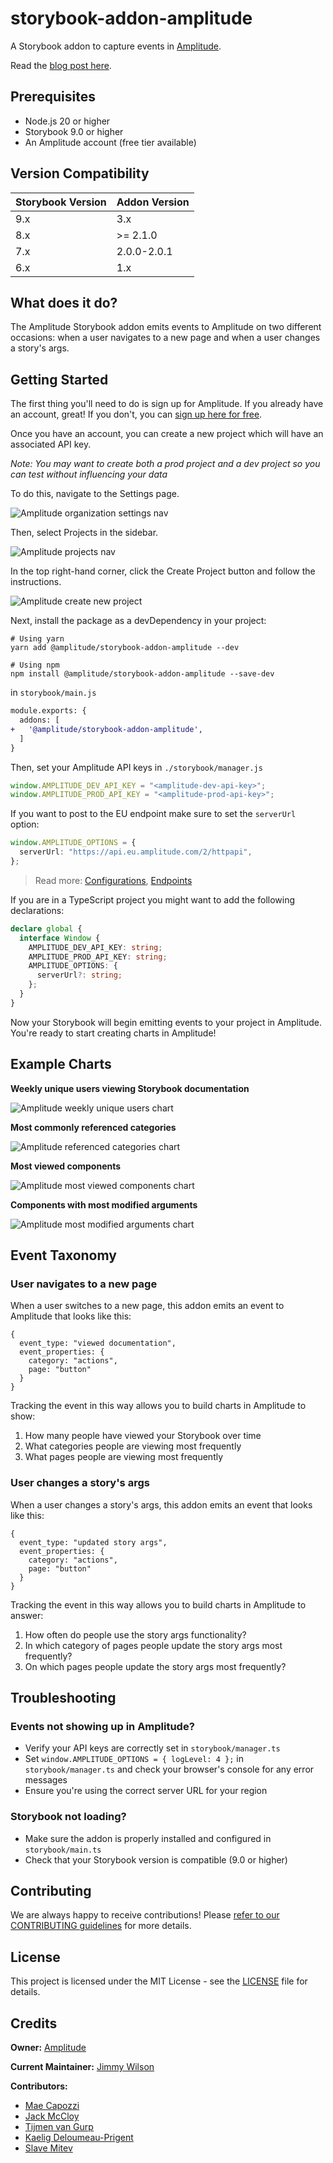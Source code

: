 # storybook-addon-amplitude

A Storybook addon to capture events in [Amplitude](https://amplitude.com/).

Read the [blog post here](https://amplitude.engineering/product-analytics-for-storybook-introducing-the-amplitude-storybook-add-on-e8857fb8168a).

## Prerequisites

- Node.js 20 or higher
- Storybook 9.0 or higher
- An Amplitude account (free tier available)

## Version Compatibility

| Storybook Version | Addon Version |
| ----------------- | ------------- |
| 9.x               | 3.x           |
| 8.x               | >= 2.1.0      |
| 7.x               | 2.0.0-2.0.1   |
| 6.x               | 1.x           |

## What does it do?

The Amplitude Storybook addon emits events to Amplitude on two different occasions: when a user navigates to a new page and when a user changes a story's args.

## Getting Started

The first thing you'll need to do is sign up for Amplitude. If you already have an account, great! If you don't, you can [sign up here for free](https://amplitude.com/get-started).

Once you have an account, you can create a new project which will have an associated API key.

_Note: You may want to create both a prod project and a dev project so you can test without influencing your data_

To do this, navigate to the Settings page.

![Amplitude organization settings nav](docs/screenshots/org-settings.png)

Then, select Projects in the sidebar.

![Amplitude projects nav](docs/screenshots/projects-nav.png)

In the top right-hand corner, click the Create Project button and follow the instructions.

![Amplitude create new project](docs/screenshots/new-project.png)

Next, install the package as a devDependency in your project:

```console
# Using yarn
yarn add @amplitude/storybook-addon-amplitude --dev

# Using npm
npm install @amplitude/storybook-addon-amplitude --save-dev
```

in `storybook/main.js`

```diff
module.exports: {
  addons: [
+   '@amplitude/storybook-addon-amplitude',
  ]
}
```

Then, set your Amplitude API keys in `./storybook/manager.js`

```ts
window.AMPLITUDE_DEV_API_KEY = "<amplitude-dev-api-key>";
window.AMPLITUDE_PROD_API_KEY = "<amplitude-prod-api-key>";
```

If you want to post to the EU endpoint make sure to set the `serverUrl` option:

```ts
window.AMPLITUDE_OPTIONS = {
  serverUrl: "https://api.eu.amplitude.com/2/httpapi",
};
```

> Read more: [Configurations](https://amplitude.com/docs/sdks/analytics/browser/browser-sdk-2#configure-the-sdk), [Endpoints](https://www.docs.developers.amplitude.com/analytics/apis/http-v2-api/#endpoints)

If you are in a TypeScript project you might want to add the following declarations:

```ts
declare global {
  interface Window {
    AMPLITUDE_DEV_API_KEY: string;
    AMPLITUDE_PROD_API_KEY: string;
    AMPLITUDE_OPTIONS: {
      serverUrl?: string;
    };
  }
}
```

Now your Storybook will begin emitting events to your project in Amplitude. You're ready to start creating charts in Amplitude!

## Example Charts

**Weekly unique users viewing Storybook documentation**

![Amplitude weekly unique users chart](docs/screenshots/weekly-uniques.png)

**Most commonly referenced categories**

![Amplitude referenced categories chart](docs/screenshots/referenced-categories.png)

**Most viewed components**

![Amplitude most viewed components chart](docs/screenshots/viewed-components.png)

**Components with most modified arguments**

![Amplitude most modified arguments chart](docs/screenshots/modified-args.png)

## Event Taxonomy

### User navigates to a new page

When a user switches to a new page, this addon emits an event to Amplitude that looks like this:

```
{
  event_type: "viewed documentation",
  event_properties: {
    category: "actions",
    page: "button"
  }
}
```

Tracking the event in this way allows you to build charts in Amplitude to show:

1. How many people have viewed your Storybook over time
2. What categories people are viewing most frequently
3. What pages people are viewing most frequently

### User changes a story's args

When a user changes a story's args, this addon emits an event that looks like this:

```
{
  event_type: "updated story args",
  event_properties: {
    category: "actions",
    page: "button"
  }
}
```

Tracking the event in this way allows you to build charts in Amplitude to answer:

1. How often do people use the story args functionality?
2. In which category of pages people update the story args most frequently?
3. On which pages people update the story args most frequently?

## Troubleshooting

### Events not showing up in Amplitude?

- Verify your API keys are correctly set in `storybook/manager.ts`
- Set `window.AMPLITUDE_OPTIONS = { logLevel: 4 };` in `storybook/manager.ts` and check your browser's console for any error messages
- Ensure you're using the correct server URL for your region

### Storybook not loading?

- Make sure the addon is properly installed and configured in `storybook/main.ts`
- Check that your Storybook version is compatible (9.0 or higher)

## Contributing

We are always happy to receive contributions! Please [refer to our CONTRIBUTING guidelines](CONTRIBUTING) for more details.

## License

This project is licensed under the MIT License - see the [LICENSE](LICENSE) file for details.

## Credits

**Owner:** [Amplitude](https://github.com/amplitude)

**Current Maintainer:** [Jimmy Wilson](https://github.com/jimmynotjim)

**Contributors:**

- [Mae Capozzi](https://github.com/maecapozzi)
- [Jack McCloy](https://github.com/jackmccloy)
- [Tijmen van Gurp](https://github.com/tijmenvangurp)
- [Kaelig Deloumeau-Prigent](https://github.com/kaelig)
- [Slave Mitev](https://github.com/smitev)
